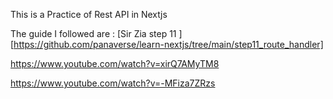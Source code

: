 This is a Practice of Rest API in Nextjs

The guide I followed are :
[Sir Zia step 11 ][https://github.com/panaverse/learn-nextjs/tree/main/step11_route_handler]

https://www.youtube.com/watch?v=xirQ7AMyTM8

https://www.youtube.com/watch?v=-MFiza7ZRzs

